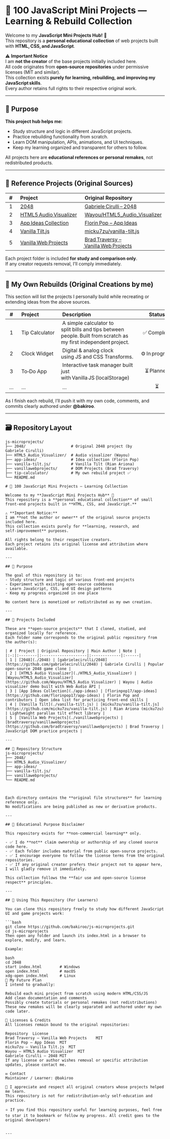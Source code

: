 # 🧠 100 JavaScript Mini Projects — Learning & Rebuild Collection

Welcome to my **JavaScript Mini Projects Hub!** 👋  
This repository is a **personal educational collection** of web projects built with **HTML, CSS, and JavaScript**.

⚠️ **Important Notice**  
I am **not the creator** of the base projects initially included here.  
All code originates from **open‑source repositories** under permissive licenses (MIT and similar).  
This collection exists **purely for learning, rebuilding, and improving my JavaScript skills**.  
Every author retains full rights to their respective original work.

---

## 🎯 Purpose

**This project hub helps me:**
- Study structure and logic in different JavaScript projects.  
- Practice rebuilding functionality from scratch.  
- Learn DOM manipulation, APIs, animations, and UI techniques.  
- Keep my learning organized and transparent for others to follow.

All projects here are **educational references or personal remakes**, not redistributed products.

---

## 📁 Reference Projects (Original Sources)

| # | Project | Original Repository | Main Author | License |
|:---:|:--------------------|:------------------------------------------|:------------------|:--------|
| 1 | [2048](./2048) | [Gabriele Cirulli – 2048](https://github.com/gabrielecirulli/2048) | Gabriele Cirulli | MIT |
| 2 | [HTML5 Audio Visualizer](./HTML5_Audio_Visualizer) | [Wayou/HTML5_Audio_Visualizer](https://github.com/Wayou/HTML5_Audio_Visualizer) | Wayou | MIT |
| 3 | [App Ideas Collection](./app-ideas) | [Florin Pop – App Ideas](https://github.com/florinpop17/app-ideas) | Florin Pop | MIT |
| 4 | [Vanilla Tilt.js](./vanilla-tilt.js) | [micku7zu/vanilla-tilt.js](https://github.com/micku7zu/vanilla-tilt.js) | Rian Ariona | MIT |
| 5 | [Vanilla Web Projects](./vanillawebprojects) | [Brad Traversy – Vanilla Web Projects](https://github.com/bradtraversy/vanillawebprojects) | Brad Traversy | MIT |

Each project folder is included **for study and comparison only**.  
If any creator requests removal, I’ll comply immediately.

---

## 🧩 My Own Rebuilds (Original Creations by me)

This section will list the projects I personally build while recreating or extending ideas from the above sources.

| # | Project | Description | Status | Live Demo |
|:---:|:----------------|:-----------------------------|:---------:|:-----------|
| 1 | Tip Calculator | A simple calculator to split bills and tips between people. Built from scratch as my first independent project. | ✅ Complete | [Demo](https://bakiroo.github.io/js-microprojects/tip-calculator) |
| 2 | Clock Widget | Digital & analog clock using JS and CSS Transforms. | ⚙️ In progress | — |
| 3 | To‑Do App | Interactive task manager built just with Vanilla JS (localStorage) | ⏳ Planned | — |
| … | … | … | ⏳ | — |

As I finish each rebuild, I’ll push it with my own code, comments, and commits clearly authored under **@bakiroo**.

---

## 🗃️ Repository Layout

```plaintext
js-microprojects/
├── 2048/                    # Original 2048 project (by Gabriele Cirulli)
├── HTML5_Audio_Visualizer/  # Audio visualizer (Wayou)
├── app-ideas/               # Idea collection (Florin Pop)
├── vanilla-tilt.js/         # Vanilla Tilt (Rian Ariona)
├── vanillawebprojects/      # DOM Projects (Brad Traversy)
├── tip-calculator/          # My own rebuild project ✅
└── README.md

# 🧠 100 JavaScript Mini Projects — Learning Collection

Welcome to my **JavaScript Mini Projects Hub** 👋  
This repository is a **personal educational collection** of small front‑end projects built in **HTML, CSS, and JavaScript.**  

⚠️ **Important Notice:**  
I am **not the author or owner** of the original source projects included here.  
This collection exists purely for **learning, research, and self‑improvement** purposes.  

All rights belong to their respective creators.  
Each project retains its original license and attribution where available.

---

## 🎯 Purpose

The goal of this repository is to:
- Study structure and logic of various front‑end projects  
- Experiment with existing open‑source codebases  
- Learn JavaScript, CSS, and UI design patterns  
- Keep my progress organized in one place  

No content here is monetized or redistributed as my own creation.

---

## 📂 Projects Included

These are **open‑source projects** that I cloned, studied, and organized locally for reference.  
Each folder name corresponds to the original public repository from the author(s):

| # | Project | Original Repository | Main Author | Note |
|:-:|:--------|:--------------------|:-------------|:------|
| 1 | [2048](./2048) | [gabrielecirulli/2048](https://github.com/gabrielecirulli/2048) | Gabriele Cirulli | Popular open‑source 2048 game clone |
| 2 | [HTML5 Audio Visualizer](./HTML5_Audio_Visualizer) | [Wayou/HTML5_Audio_Visualizer](https://github.com/Wayou/HTML5_Audio_Visualizer) | Wayou | Audio visualizer demo built with Web Audio API |
| 3 | [App Ideas Collection](./app-ideas) | [florinpop17/app-ideas](https://github.com/florinpop17/app-ideas) | Florin Pop and contributors | Open idea list for practicing front‑end skills |
| 4 | [Vanilla Tilt](./vanilla-tilt.js) | [micku7zu/vanilla-tilt.js](https://github.com/micku7zu/vanilla-tilt.js) | Rian Ariona (micku7zu) | Lightweight parallax tilt effect library |
| 5 | [Vanilla Web Projects](./vanillawebprojects) | [bradtraversy/vanillawebprojects](https://github.com/bradtraversy/vanillawebprojects) | Brad Traversy | JavaScript DOM practice projects |

---

## 🧭 Repository Structure
js-microprojects/
├── 2048/
├── HTML5_Audio_Visualizer/
├── app-ideas/
├── vanilla-tilt.js/
├── vanillawebprojects/
└── README.md



Each directory contains the **original file structures** for learning reference only.  
No modifications are being published as new or derivative products.

---

## 📘 Educational Purpose Disclaimer

This repository exists for **non‑commercial learning** only.  

- ✅ I do **not** claim ownership or authorship of any cloned source code here.  
- ✅ Each folder includes material from public open‑source projects.  
- ✅ I encourage everyone to follow the license terms from the original repositories.  
- ✅ If any original creator prefers their project not to appear here, I will gladly remove it immediately.

This collection follows the **fair use and open‑source license respect** principles.

---

## 🚀 Using This Repository (For Learners)

You can clone this repository freely to study how different JavaScript UI and game projects work:

```bash
git clone https://github.com/bakiroo/js-microprojects.git
cd js-microprojects
Then open any folder and launch its index.html in a browser to explore, modify, and learn.

Example:

bash
cd 2048
start index.html        # Windows
open index.html         # macOS
xdg-open index.html     # Linux
🧩 My Future Plan
I intend to gradually:

Rebuild each mini project from scratch using modern HTML/CSS/JS
Add clean documentation and comments
Possibly create tutorials or personal remakes (not redistributions)
These new remakes will be clearly separated and authored under my own code later.

📄 Licenses & Credits
All licenses remain bound to the original repositories:

Repository	License
Brad Traversy – Vanilla Web Projects	MIT
Florin Pop – App Ideas	MIT
micku7zu – Vanilla Tilt.js	MIT
Wayou – HTML5 Audio Visualizer	MIT
Gabriele Cirulli – 2048	MIT
If any license or author wishes removal or specific attribution updates, please contact me.

✉️ Contact
Maintainer / Learner: @bakiroo

💬 I appreciate and respect all original creators whose projects helped me learn.
This repository is not for redistribution—only self‑education and practice.

⭐ If you find this repository useful for learning purposes, feel free to star it to bookmark or follow my progress. All credit goes to the original developers!


---
